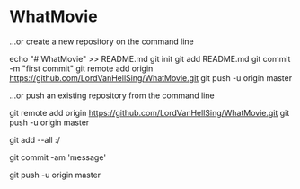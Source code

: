 # WhatMovie

…or create a new repository on the command line

echo "# WhatMovie" >> README.md
git init
git add README.md
git commit -m "first commit"
git remote add origin https://github.com/LordVanHellSing/WhatMovie.git
git push -u origin master


…or push an existing repository from the command line

git remote add origin https://github.com/LordVanHellSing/WhatMovie.git
git push -u origin master



git add --all :/

git commit -am 'message'

git push -u origin master
